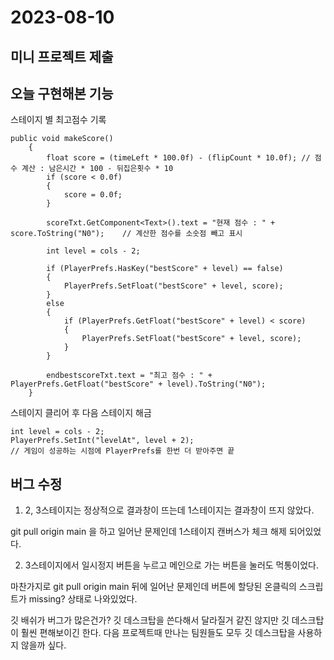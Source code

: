 # 2023-08-10

## 미니 프로젝트 제출

## 오늘 구현해본 기능

스테이지 별 최고점수 기록
```
public void makeScore()
    {
        float score = (timeLeft * 100.0f) - (flipCount * 10.0f); // 점수 계산 : 남은시간 * 100 - 뒤집은횟수 * 10
        if (score < 0.0f)
        {
            score = 0.0f;
        }

        scoreTxt.GetComponent<Text>().text = "현재 점수 : " + score.ToString("N0");    // 계산한 점수를 소숫점 빼고 표시

        int level = cols - 2;

        if (PlayerPrefs.HasKey("bestScore" + level) == false)
        {
            PlayerPrefs.SetFloat("bestScore" + level, score);
        }
        else
        {
            if (PlayerPrefs.GetFloat("bestScore" + level) < score)
            {
                PlayerPrefs.SetFloat("bestScore" + level, score);
            }
        }

        endbestscoreTxt.text = "최고 점수 : " + PlayerPrefs.GetFloat("bestScore" + level).ToString("N0");
    }
```

스테이지 클리어 후 다음 스테이지 해금
```
int level = cols - 2;
PlayerPrefs.SetInt("levelAt", level + 2);
// 게임이 성공하는 시점에 PlayerPrefs를 한번 더 받아주면 끝
```

## 버그 수정

1) 2, 3스테이지는 정상적으로 결과창이 뜨는데 1스테이지는 결과창이 뜨지 않았다.

git pull origin main 을 하고 일어난 문제인데 1스테이지 캔버스가 체크 해제 되어있었다.

2) 3스테이지에서 일시정지 버튼을 누르고 메인으로 가는 버튼을 눌러도 먹통이었다.

마찬가지로 git pull origin main 뒤에 일어난 문제인데 버튼에 할당된 온클릭의 스크립트가 missing? 상태로 나와있었다. 

깃 배쉬가 버그가 많은건가? 깃 데스크탑을 쓴다해서 달라질거 같진 않지만 깃 데스크탑이 훨씬 편해보이긴 한다. 다음 프로젝트때 만나는 팀원들도 모두 깃 데스크탑을 사용하지 않을까 싶다.
